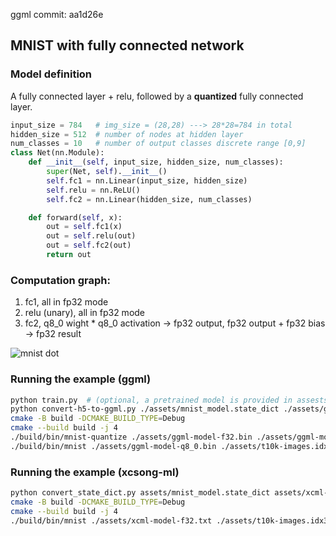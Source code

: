 ggml commit: aa1d26e

## MNIST with fully connected network

### Model definition

A fully connected layer + relu, followed by a **quantized** fully connected layer.

```py
input_size = 784   # img_size = (28,28) ---> 28*28=784 in total
hidden_size = 512  # number of nodes at hidden layer
num_classes = 10   # number of output classes discrete range [0,9]
class Net(nn.Module):
    def __init__(self, input_size, hidden_size, num_classes):
        super(Net, self).__init__()
        self.fc1 = nn.Linear(input_size, hidden_size)
        self.relu = nn.ReLU()
        self.fc2 = nn.Linear(hidden_size, num_classes)

    def forward(self, x):
        out = self.fc1(x)
        out = self.relu(out)
        out = self.fc2(out)
        return out
`````````

### Computation graph:

1. fc1, all in fp32 mode
2. relu (unary), all in fp32 mode
3. fc2, q8_0 wight * q8_0 activation -> fp32 output, fp32 output + fp32 bias -> fp32 result

![mnist dot](https://user-images.githubusercontent.com/13466943/283752958-fa8de764-45a6-41ea-9e21-9731ef17f0ef.png)

### Running the example (ggml)

```bash
python train.py  # (optional, a pretrained model is provided in assests)
python convert-h5-to-ggml.py ./assets/mnist_model.state_dict ./assets/ggml-model-f32.bin
cmake -B build -DCMAKE_BUILD_TYPE=Debug
cmake --build build -j 4
./build/bin/mnist-quantize ./assets/ggml-model-f32.bin ./assets/ggml-model-q8_0.bin q8_0
./build/bin/mnist ./assets/ggml-model-q8_0.bin ./assets/t10k-images.idx3-ubyte 6
```

### Running the example (xcsong-ml)

```bash
python convert_state_dict.py assets/mnist_model.state_dict assets/xcml-model-f32.txt  # (optional, a pre-converted model is provided in assests)
cmake -B build -DCMAKE_BUILD_TYPE=Debug
cmake --build build -j 4
./build/bin/mnist ./assets/xcml-model-f32.txt ./assets/t10k-images.idx3-ubyte 6
```
